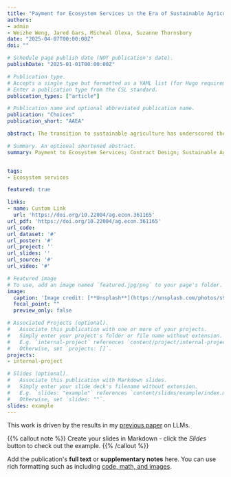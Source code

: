 ```yaml
---
title: "Payment for Ecosystem Services in the Era of Sustainable Agriculture: Insights from The Northern Everglades Payment for Environmental Services Program"
authors:
- admin
- Weizhe Weng, Jared Gars, Micheal Olexa, Suzanne Thornsbury
date: "2025-04-07T00:00:00Z"
doi: ""

# Schedule page publish date (NOT publication's date).
publishDate: "2025-01-01T00:00:00Z"

# Publication type.
# Accepts a single type but formatted as a YAML list (for Hugo requirements).
# Enter a publication type from the CSL standard.
publication_types: ["article"]

# Publication name and optional abbreviated publication name.
publication: "Choices"
publication_short: "AAEA"

abstract: The transition to sustainable agriculture has underscored the critical role of Payment for Ecosystem Services (PES) programs in addressing environmental challenges while supporting agricultural productivity. This paper examines the Northern Everglades Payment for Environmental Services Program (NE-PES) as a case study to derive insights for designing cost-effective and collaborative PES programs. The NE-PES program implemented a hybrid payment scheme that integrates action-based and results-based contracts, enhancing economic efficiency and accountability. Advanced monitoring technologies, such as hydrological modeling and remote sensing, support accurate verification of service delivery, fostering trust among diverse stakeholders. Despite its achievements, challenges such as scalability, integration of diverse ecosystem services, and stakeholder heterogeneity highlight the need for innovative approaches in program design and implementation. The findings from this paper highlight cost efficiency of PES contract design. The paper also offered strategies to address scalability and integration for policymakers and practitioners as PES programs expand under climate-smart agricultural policies.

# Summary. An optional shortened abstract.
summary: Payment to Ecosystem Services; Contract Design; Sustainable Agriculture, Monitoring, Measuring, Reporting, and Verification.


tags:
- Ecosystem services

featured: true

links:
- name: Custom Link
  url: 'https://doi.org/10.22004/ag.econ.361165'
url_pdf: 'https://doi.org/10.22004/ag.econ.361165'
url_code: 
url_dataset: '#'
url_poster: '#'
url_project: ''
url_slides: ''
url_source: '#'
url_video: '#'

# Featured image
# To use, add an image named `featured.jpg/png` to your page's folder. 
image:
  caption: 'Image credit: [**Unsplash**](https://unsplash.com/photos/s9CC2SKySJM)'
  focal_point: ""
  preview_only: false

# Associated Projects (optional).
#   Associate this publication with one or more of your projects.
#   Simply enter your project's folder or file name without extension.
#   E.g. `internal-project` references `content/project/internal-project/index.md`.
#   Otherwise, set `projects: []`.
projects:
- internal-project

# Slides (optional).
#   Associate this publication with Markdown slides.
#   Simply enter your slide deck's filename without extension.
#   E.g. `slides: "example"` references `content/slides/example/index.md`.
#   Otherwise, set `slides: ""`.
slides: example
---
```


This work is driven by the results in my [previous paper](/publication/conference-paper/) on LLMs.

{{% callout note %}}
Create your slides in Markdown - click the *Slides* button to check out the example.
{{% /callout %}}

Add the publication's **full text** or **supplementary notes** here. You can use rich formatting such as including [code, math, and images](https://docs.hugoblox.com/content/writing-markdown-latex/).
